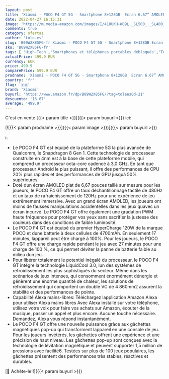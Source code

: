 ```yaml
---
layout: post
title: 'Xiaomi - POCO F4 GT 5G - Smartphone 8+128GB  Ecran 6.67” AMOLED 120Hz E4  Processeur Snapdragon 8 Gen 1  Triple Caméra 64MP  Batterie 4700mAh  120W HyperCharge  Noir absolu  Version FR + 2 ans de garantie '
date: 2022-04-27 16:15:31
image: 'https://m.media-amazon.com/images/I/418UKH-W89L._SL500_._SL400_.jpg'
comments: true
category: ofertas
author: 'tole.es'
slug: 'B09W2X85FG-fr Xiaomi - POCO F4 GT 5G - Smartphone 8+128GB Ecran 6.67”...'
sku: 'B09W2X85FG-fr'
tags: [ 'High-Tech','Smartphones et téléphones portables débloqués','Téléphones portables et accessoires','xiaomi','🇫🇷', ]
actualPrice: 499.9 EUR
currency: EUR
price: 499.9
comparePrice: 599.9 EUR
prodname: 'Xiaomi - POCO F4 GT 5G - Smartphone 8+128GB  Ecran 6.67” AMOLED 120Hz E4  Processeur Snapdragon 8 Gen 1  Triple Caméra 64MP  Batterie 4700mAh  120W HyperCharge  Noir absolu  Version FR + 2 ans de garantie '
country: 'fr'
flag: '🇫🇷'
brand: 'Xiaomi'
buyurl: 'https://www.amazon.fr/dp/B09W2X85FG/?tag=tolees0d-21'
descuento: '16.67'
average: '499.9'
---
```


C'est en vente [{{< param title >}}]({{< param buyurl >}}) ici:

[![{{< param prodname >}}]({{< param image >}})]({{< param buyurl >}})

ℹ️:

- Le POCO F4 GT est équipé de la plateforme 5G la plus avancée de Qualcomm, le Snapdragon 8 Gen 1. Cette technologie de processeur construite en 4nm est à la base de cette plateforme mobile, qui comprend un processeur octa-core cadencé à 3,0 GHz. En tant que processeur Android le plus puissant, il offre des performances de CPU 20% plus rapides et des performances de GPU jusquà 50% supérieures.
- Doté dun écran AMOLED plat de 6,67 pouces taillé sur mesure pour les joueurs, le POCO F4 GT offre un taux déchantillonnage tactile de 480Hz et un taux de rafraîchissement de 120Hz pour une expérience de jeu extrêmement immersive. Avec un grand écran AMOLED, les joueurs ont moins de fausses manipulations accidentelles dans les jeux quavec un écran incurvé. Le POCO F4 GT offre également une gradation PWM haute fréquence pour protéger vos yeux sans sacrifier la justesse des couleurs dans des conditions de faible luminosité.
- Le POCO F4 GT est équipé du premier HyperCharge 120W de la marque POCO et dune batterie à deux cellules de 4700mAh. En seulement 17 minutes, lappareil peut être chargé à 100%. Pour les joueurs, le POCO F4 GT offre une charge rapide pendant le jeu avec 27 minutes pour une charge de 100 %, ce qui permet déviter la panne de batterie faible au milieu dun jeu.
- Pour libérer totalement le potentiel inégalé du processeur, le POCO F4 GT intègre la technologie LiquidCool 3.0, lun des systèmes de refroidissement les plus sophistiqués du secteur. Même dans les scénarios de jeux intenses, qui consomment énormément dénergie et génèrent une énorme quantité de chaleur, les solutions de refroidissement qui comportent un double VC de 4 860mm2 assurent la stabilité et des performances de pointe.
- Capabilité Alexa mains-libres: Téléchargez lapplication Amazon Alexa pour utiliser Alexa mains libres Avec Alexa installé sur votre téléphone, utilisez votre voix pour faire vos achats sur Amazon, écouter de la musique, passer un appel et plus encore. Aucune touche nécessaire. Demandez, Alexa vous répond instantanément.
- Le POCO F4 GT offre une nouvelle puissance grâce aux gâchettes magnétiques pop-up qui transforment lappareil en une console de jeu. Pour les joueurs invétérés, les gâchettes offrent une expérience et une précision de haut niveau. Les gâchettes pop-up sont conçues avec la technologie de lévitation magnétique et peuvent supporter 1,5 million de pressions avec facilité6. Testées sur plus de 100 jeux populaires, les gâchettes présentent des performances très stables, réactives et durables.

[🛒 Achète-le!!]({{< param buyurl >}})

